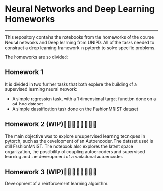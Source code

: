# Neural Networks and Deep Learning Homeworks
***

This repository contains the notebooks from the homeworks of the course Neural networks and Deep learning from UNIPD. 
All of the tasks needed to construct a deep learning framework in pytorch to solve specific problems.

The homeworks are so divided:

## Homework 1
It is divided in two further tasks that both explore the building of a supervised learning neural network:
+ A simple regression task, with a 1 dimensional target function done on a ad-hoc dataset
+ A simple classification task done on the FashionMNIST dataset

## Homework 2 (WIP)🚧🚧🚧🚧🚧🚧🚧🚧
The main objective was to explore unsupervised learning tecniques in pytorch, such as the development of an Autoencoder. The dataset used is still FashionMNIST.
The notebook also explores the latent space organization, the possibility of coupling autoencoders and supervised learning and the development of a variational autoencoder.

## Homework 3 (WIP)🚧🚧🚧🚧🚧🚧🚧🚧
Development of a reinforcement learning algorithm.
